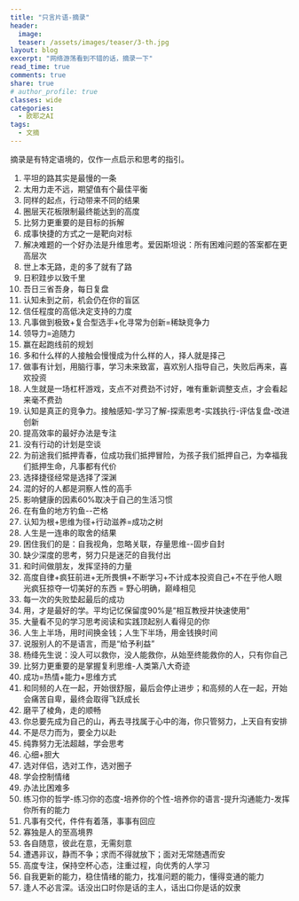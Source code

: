 ```yaml
---
title: "只言片语-摘录"
header:
  image: 
  teaser: /assets/images/teaser/3-th.jpg
layout: blog
excerpt: "网络游荡看到不错的话，摘录一下"
read_time: true
comments: true
share: true
# author_profile: true
classes: wide
categories:
  - 欧耶之AI
tags:
  - 文摘
---
```


摘录是有特定语境的，仅作一点启示和思考的指引。

1. 平坦的路其实是最慢的一条
2. 太用力走不远，期望值有个最佳平衡
3. 同样的起点，行动带来不同的结果
4. 圈层天花板限制最终能达到的高度
5. 比努力更重要的是目标的拆解
6. 成事快捷的方式之一是靶向对标
7. 解决难题的一个好办法是升维思考。爱因斯坦说：所有困难问题的答案都在更高层次
8. 世上本无路，走的多了就有了路
9. 日积跬步以致千里
10. 吾日三省吾身，每日复盘
11. 认知未到之前，机会仍在你的盲区
12. 信任程度的高低决定支持的力度
13. 凡事做到极致+复合型选手+化寻常为创新=稀缺竞争力
14. 领导力=追随力
15. 赢在起跑线前的规划
16. 多和什么样的人接触会慢慢成为什么样的人，择人就是择己
17. 做事有计划，用脑行事，学习未来致富，喜欢别人指导自己，失败后再来，喜欢投资
18. 人生就是一场杠杆游戏，支点不对费劲不讨好，唯有重新调整支点，才会看起来毫不费劲
19. 认知是真正的竞争力。接触感知-学习了解-探索思考-实践执行-评估复盘-改进创新
20. 提高效率的最好办法是专注
21. 没有行动的计划是空谈
22. 为前途我们抵押青春，位成功我们抵押冒险，为孩子我们抵押自己，为幸福我们抵押生命，凡事都有代价
23. 选择捷径经常是选择了深渊
24. 混的好的人都是洞察人性的高手
25. 影响健康的因素60%取决于自己的生活习惯
26. 在有鱼的地方钓鱼--芒格
27. 认知为根+思维为径+行动滋养=成功之树
28. 人生是一连串的取舍的结果
29. 困住我们的是：自我视角，忽略关联，存量思维--固步自封
30. 缺少深度的思考，努力只是迷茫的自我付出
31. 和时间做朋友，发挥坚持的力量
32. 高度自律+疯狂前进+无所畏惧+不断学习+不计成本投资自己+不在乎他人眼光疯狂掠夺一切美好的东西 = 野心明确，巅峰相见
33. 每一次的失败垫起最后的成功
34. 用，才是最好的学。平均记忆保留度90%是“相互教授并快速使用”
35. 大量看不见的学习思考阅读和实践顶起别人看得见的你
36. 人生上半场，用时间换金钱；人生下半场，用金钱换时间
37. 说服别人的不是语言，而是“给予利益”
38. 杨绛先生说：没人可以救你，没人能救你，从始至终能救你的人，只有你自己
39. 比努力更重要的是掌握复利思维-人类第八大奇迹
40. 成功=热情+能力+思维方式
41. 和同频的人在一起，开始很舒服，最后会停止进步；和高频的人在一起，开始会痛苦自卑，最终会取得飞跃成长
42. 磨平了棱角，走的顺畅
43. 你总要先成为自己的山，再去寻找属于心中的海，你只管努力，上天自有安排
44. 不是尽力而为，要全力以赴
45. 纯靠努力无法超越，学会思考
46. 心细+胆大
47. 选对伴侣，选对工作，选对圈子
48. 学会控制情绪
49. 办法比困难多
50. 练习你的哲学-练习你的态度-培养你的个性-培养你的语言-提升沟通能力-发挥你所有的能力
51. 凡事有交代，件件有着落，事事有回应
52. 寡独是人的至高境界
53. 各自随意，彼此在意，无需刻意
54. 遭遇非议，静而不争；求而不得就放下；面对无常随遇而安
55. 高度专注，保持空杯心态，注重过程，向优秀的人学习
56. 自我更新的能力，稳住情绪的能力，找准问题的能力，懂得变通的能力
57. 逢人不必言深。话没出口时你是话的主人，话出口你是话的奴隶